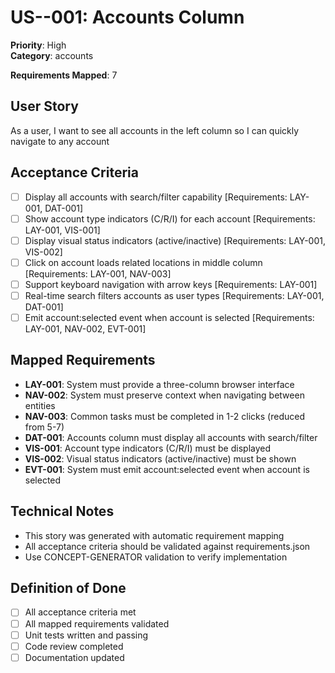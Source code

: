 # US--001: Accounts Column

**Priority**: High  
**Category**: accounts  

**Requirements Mapped**: 7  

## User Story
As a user, I want to see all accounts in the left column so I can quickly navigate to any account

## Acceptance Criteria

- [ ] Display all accounts with search/filter capability [Requirements: LAY-001, DAT-001]
- [ ] Show account type indicators (C/R/I) for each account [Requirements: LAY-001, VIS-001]
- [ ] Display visual status indicators (active/inactive) [Requirements: LAY-001, VIS-002]
- [ ] Click on account loads related locations in middle column [Requirements: LAY-001, NAV-003]
- [ ] Support keyboard navigation with arrow keys [Requirements: LAY-001]
- [ ] Real-time search filters accounts as user types [Requirements: LAY-001, DAT-001]
- [ ] Emit account:selected event when account is selected [Requirements: LAY-001, NAV-002, EVT-001]

## Mapped Requirements
- **LAY-001**: System must provide a three-column browser interface
- **NAV-002**: System must preserve context when navigating between entities
- **NAV-003**: Common tasks must be completed in 1-2 clicks (reduced from 5-7)
- **DAT-001**: Accounts column must display all accounts with search/filter
- **VIS-001**: Account type indicators (C/R/I) must be displayed
- **VIS-002**: Visual status indicators (active/inactive) must be shown
- **EVT-001**: System must emit account:selected event when account is selected

## Technical Notes
- This story was generated with automatic requirement mapping
- All acceptance criteria should be validated against requirements.json
- Use CONCEPT-GENERATOR validation to verify implementation

## Definition of Done
- [ ] All acceptance criteria met
- [ ] All mapped requirements validated
- [ ] Unit tests written and passing
- [ ] Code review completed
- [ ] Documentation updated
